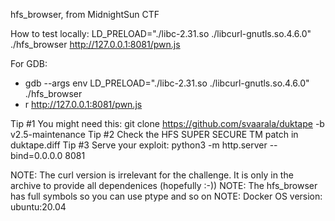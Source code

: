 hfs_browser, from MidnightSun CTF 

How to test locally:
LD_PRELOAD="./libc-2.31.so ./libcurl-gnutls.so.4.6.0" ./hfs_browser http://127.0.0.1:8081/pwn.js

For GDB:
- gdb --args env LD_PRELOAD="./libc-2.31.so ./libcurl-gnutls.so.4.6.0" ./hfs_browser
- r http://127.0.0.1:8081/pwn.js

Tip #1
You might need this: git clone https://github.com/svaarala/duktape -b v2.5-maintenance
Tip #2
Check the HFS SUPER SECURE TM patch in duktape.diff
Tip #3
Serve your exploit: python3 -m http.server --bind=0.0.0.0 8081

NOTE: The curl version is irrelevant for the challenge. It is only in the archive to provide all dependenices (hopefully :-))
NOTE: The hfs_browser has full symbols so you can use ptype and so on
NOTE: Docker OS version: ubuntu:20.04
